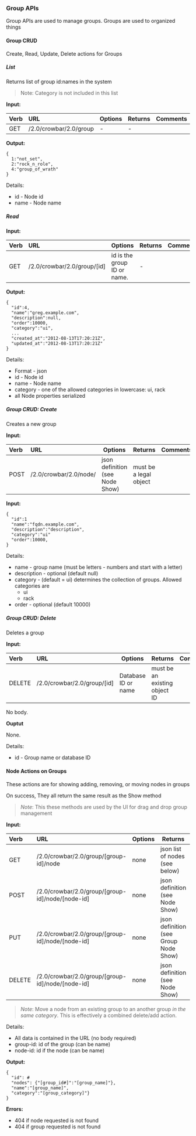 ### Group APIs

Group APIs are used to manage groups.  Groups are used to organized things

#### Group CRUD

Create, Read, Update, Delete actions for Groups

##### List

Returns list of group id:names in the system

> Note: Category is not included in this list

**Input:**

| Verb | URL | Options | Returns | Comments |
|:------|:-----------------------|--------|--------|:----------------|
| GET  | /2.0/crowbar/2.0/group | - | - | |


**Output:**

    {
      1:"not_set",
      2:"rock_n_role",
      4:"group_of_wrath"
    }

Details:

* id - Node id
* name - Node name

##### Read

**Input:**

| Verb | URL | Options | Returns | Comments |
|:------|:-----------------------|--------|--------|:----------------|
| GET  | /2.0/crowbar/2.0/group/[id] | id is the group ID or name. | -  |


**Output:**

    {
      "id":4,
      "name":"greg.example.com",
      "description":null,
      "order":10000,
      "category":"ui",
      ...
      "created_at":"2012-08-13T17:20:21Z",
      "updated_at":"2012-08-13T17:20:21Z"
    }

Details:

* Format - json
* id - Node id
* name - Node name
* category - one of the allowed categories in lowercase: ui, rack 
* all Node properties serialized

##### Group CRUD: Create

Creates a new group

**Input:**

| Verb | URL | Options | Returns | Comments |
|:------|:-----------------------|--------|--------|:----------------|
| POST  | /2.0/crowbar/2.0/node/ | json definition (see Node Show) | must be a legal object |

**Input:**

    { 
      "id":1
      "name":"fqdn.example.com",
      "description":"description",
      "category":"ui"
      "order":10000,
    }

Details:

* name - group name (must be letters - numbers and start with a letter)
* description - optional (default null)
* category - (default = ui) determines the collection of groups.  Allowed categories are
  * ui
  * rack
* order - optional (default 10000) 

##### Group CRUD: Delete 

Deletes a group

**Input:**

| Verb | URL | Options | Returns | Comments |
|:------|:-----------------------|--------|--------|:----------------|
| DELETE  | /2.0/crowbar/2.0/group/[id] | Database ID or name | must be an existing object ID |

No body.

**Ouptut**

None.

Details:

* id - Group name or database ID

#### Node Actions on Groups 

These actions are for showing adding, removing, or moving nodes in groups

On success, They all return the same result as the Show method

> _Note_: This these methods are used by the UI for drag and drop group management

**Input:**

| Verb | URL | Options | Returns | Comments |
|:------|:-----------------------|--------|--------|:----------------|
| GET  | /2.0/crowbar/2.0/group/[group-id]/node | none | json list of nodes (see below) | Shows nodes that below to group |
| POST | /2.0/crowbar/2.0/group/[group-id]/node/[node-id] | none | json definition (see Node Show) | Add node to group |
| PUT  | /2.0/crowbar/2.0/group/[group-id]/node/[node-id] | none | json definition (see Group Node Show) | Move Node from Group 1 to Group 2 |
| DELETE | /2.0/crowbar/2.0/group/[group-id]/node/[node-id] | none | json definition (see Node Show) | Removes a node from an existing group |

> _Note_: Move a node from an existing group to an another group _in the same category_.  This is effectively a combined delete/add action.


Details:

* All data is contained in the URL (no body required)
* group-id: id of the group (can be name)
* node-id: id if the node (can be name) 

**Output:**

    {
      "id": #
      "nodes": {"[group_id#]":"[group_name]"},
      "name":"[group_name]",
      "category":"[group_category]"}
    }

**Errors:**

* 404 if node requested is not found
* 404 if group requested is not found


